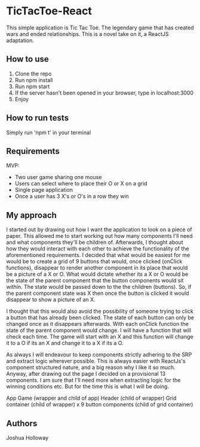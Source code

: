 # TicTacToe-React

This simple application is Tic Tac Toe. The legendary game that has created wars and ended relationships.
This is a novel take on it, a ReactJS adaptation. 


## How to use

1. Clone the repo
2. Run npm install
3. Run npm start
4. If the server hasn't been opened in your browser, type in localhost:3000
5. Enjoy


## How to run tests

Simply run 'npm t' in your terminal


## Requirements

MVP:

- Two user game sharing one mouse
- Users can select where to place their O or X on a grid
- Single page application
- Once a user has 3 X's or O's in a row they win


## My approach

I started out by drawing out how I want the application to look on a piece of paper. This
allowed me to start working out how many components I'll need and what components they'll
be children of. Afterwards, I thought about how they would interact with each other to 
achieve the functionality of the aforementioned requirements. I decided that what would be easiest
for me would be to create a grid of 9 buttons that would, once clicked (onClick functions), disappear
to render another component in its place that would be a picture of a X or O. What would dictate 
whether its a X or O would be the state of the parent component that the button components would sit
within. The state would be passed down to the the children (buttons). So, if the parent component 
state was X then once the button is clicked it would disappear to show a picture of an X. 

I thought that this would also avoid the possibility of someone trying to click a button that has already
been clicked. The state of each button can only be changed once as it disappears afterwards. With each
onClick function the state of the parent component would change. I will have a function that will
check each time. The game will start with an X and this function will change it to a O if its an X
and change it to a X if its a O.

As always I will endeavour to keep components strictly adhering to the SRP and extract logic wherever
possible. This is always easier with ReactJs's component structured nature, and a big reason why I like
it so much. Anyway, after drawing out the page I decided on a provisional 13 components. I am sure that
I'll need more when extracting logic for the winning conditions etc. But for the time this is what I will
be doing.

App
Game (wrapper and child of app)
Header (child of wrapper)
Grid container (child of wrapper)
x 9 button components (child of grid container)


## Authors

Joshua Holloway